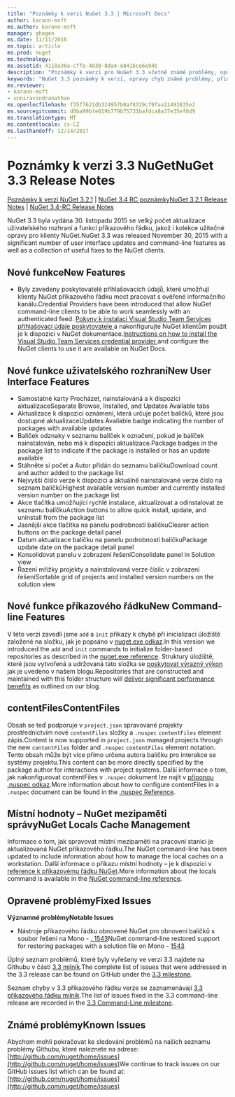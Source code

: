 ```yaml
---
title: "Poznámky k verzi NuGet 3.3 | Microsoft Docs"
author: karann-msft
ms.author: karann-msft
manager: ghogen
ms.date: 11/11/2016
ms.topic: article
ms.prod: nuget
ms.technology: 
ms.assetid: 4110a36a-cffe-4038-8da4-e841bce6e94b
description: "Poznámky k verzi pro NuGet 3.3 včetně známé problémy, opravy chyb, přidaných funkcí a chcete."
keywords: "NuGet 3.3 poznámky k verzi, opravy chyb známé problémy, přidat funkce, chcete"
ms.reviewer:
- karann-msft
- unniravindranathan
ms.openlocfilehash: f35f7621db324957b0af8329cf9faa11493835e2
ms.sourcegitcommit: d0ba99bfe019b779b75731bafdca8a37e35ef0d9
ms.translationtype: MT
ms.contentlocale: cs-CZ
ms.lasthandoff: 12/14/2017
---
```

# <a name="nuget-33-release-notes"></a><span data-ttu-id="4b6f9-104">Poznámky k verzi 3.3 NuGet</span><span class="sxs-lookup"><span data-stu-id="4b6f9-104">NuGet 3.3 Release Notes</span></span>

<span data-ttu-id="4b6f9-105">[Poznámky k verzi NuGet 3.2.1](../release-notes/nuget-3.2.1.md) | [NuGet 3.4 RC poznámky](../release-notes/nuget-3.4-RC.md)</span><span class="sxs-lookup"><span data-stu-id="4b6f9-105">[NuGet 3.2.1 Release Notes](../release-notes/nuget-3.2.1.md) | [NuGet 3.4-RC Release Notes](../release-notes/nuget-3.4-RC.md)</span></span>

<span data-ttu-id="4b6f9-106">NuGet 3.3 byla vydána 30. listopadu 2015 se velký počet aktualizace uživatelského rozhraní a funkcí příkazového řádku, jakož i kolekce užitečné opravy pro klienty NuGet.</span><span class="sxs-lookup"><span data-stu-id="4b6f9-106">NuGet 3.3 was released November 30, 2015 with a significant number of user interface updates and command-line features as well as a collection of useful fixes to the NuGet clients.</span></span>

## <a name="new-features"></a><span data-ttu-id="4b6f9-107">Nové funkce</span><span class="sxs-lookup"><span data-stu-id="4b6f9-107">New Features</span></span>

* <span data-ttu-id="4b6f9-108">Byly zavedeny poskytovatelé přihlašovacích údajů, které umožňují klienty NuGet příkazového řádku moct pracovat s ověřené informačního kanálu.</span><span class="sxs-lookup"><span data-stu-id="4b6f9-108">Credential Providers have been introduced that allow NuGet command-line clients to be able to work seamlessly with an authenticated feed.</span></span> <span data-ttu-id="4b6f9-109">[Pokyny k instalaci Visual Studio Team Services přihlašovací údaje poskytovatele ](../API/nuget-exe-Credential-Providers.md) a nakonfigurujte NuGet klientům použít je k dispozici v NuGet dokumentace.</span><span class="sxs-lookup"><span data-stu-id="4b6f9-109">[Instructions on how to install the Visual Studio Team Services credential provider ](../API/nuget-exe-Credential-Providers.md) and configure the NuGet clients to use it are available on NuGet Docs.</span></span>

## <a name="new-user-interface-features"></a><span data-ttu-id="4b6f9-110">Nové funkce uživatelského rozhraní</span><span class="sxs-lookup"><span data-stu-id="4b6f9-110">New User Interface Features</span></span>

* <span data-ttu-id="4b6f9-111">Samostatné karty Procházet, nainstalovaná a k dispozici aktualizace</span><span class="sxs-lookup"><span data-stu-id="4b6f9-111">Separate Browse, Installed, and Updates Available tabs</span></span>
* <span data-ttu-id="4b6f9-112">Aktualizace k dispozici oznámení, která určuje počet balíčků, které jsou dostupné aktualizace</span><span class="sxs-lookup"><span data-stu-id="4b6f9-112">Updates Available badge indicating the number of packages with available updates</span></span>
* <span data-ttu-id="4b6f9-113">Balíček odznaky v seznamu balíček k označení, pokud je balíček nainstalován, nebo má k dispozici aktualizace.</span><span class="sxs-lookup"><span data-stu-id="4b6f9-113">Package badges in the package list to indicate if the package is installed or has an update available</span></span>
* <span data-ttu-id="4b6f9-114">Stáhněte si počet a Autor přidán do seznamu balíčku</span><span class="sxs-lookup"><span data-stu-id="4b6f9-114">Download count and author added to the package list</span></span>
* <span data-ttu-id="4b6f9-115">Nejvyšší číslo verze k dispozici a aktuálně nainstalované verze číslo na seznam balíčků</span><span class="sxs-lookup"><span data-stu-id="4b6f9-115">Highest available version number and currently installed version number on the package list</span></span>
* <span data-ttu-id="4b6f9-116">Akce tlačítka umožňující rychlé instalace, aktualizovat a odinstalovat ze seznamu balíčku</span><span class="sxs-lookup"><span data-stu-id="4b6f9-116">Action buttons to allow quick install, update, and uninstall from the package list</span></span>
* <span data-ttu-id="4b6f9-117">Jasnější akce tlačítka na panelu podrobností balíčku</span><span class="sxs-lookup"><span data-stu-id="4b6f9-117">Clearer action buttons on the package detail panel</span></span>
* <span data-ttu-id="4b6f9-118">Datum aktualizace balíčku na panelu podrobností balíčku</span><span class="sxs-lookup"><span data-stu-id="4b6f9-118">Package update date on the package detail panel</span></span>
* <span data-ttu-id="4b6f9-119">Konsolidovat panelu v zobrazení řešení</span><span class="sxs-lookup"><span data-stu-id="4b6f9-119">Consolidate panel in Solution view</span></span>
* <span data-ttu-id="4b6f9-120">Řazení mřížky projekty a nainstalovaná verze číslic v zobrazení řešení</span><span class="sxs-lookup"><span data-stu-id="4b6f9-120">Sortable grid of projects and installed version numbers on the solution view</span></span>

## <a name="new-command-line-features"></a><span data-ttu-id="4b6f9-121">Nové funkce příkazového řádku</span><span class="sxs-lookup"><span data-stu-id="4b6f9-121">New Command-line Features</span></span>

<span data-ttu-id="4b6f9-122">V této verzi zavedli jsme `add` a `init` příkazy k chybě při inicializaci úložiště založené na složku, jak je popsáno v [nuget.exe odkaz](../tools/nuget-exe-cli-reference.md).</span><span class="sxs-lookup"><span data-stu-id="4b6f9-122">In this version we introduced the `add` and `init` commands to initialize folder-based repositories as described in the [nuget.exe reference](../tools/nuget-exe-cli-reference.md).</span></span> <span data-ttu-id="4b6f9-123">Struktury úložiště, které jsou vytvořená a udržovaná tato složka se [poskytovat výrazný výkon](http://blog.nuget.org/20150922/Accelerate-Package-Source.html) jak je uvedeno v našem blogu.</span><span class="sxs-lookup"><span data-stu-id="4b6f9-123">Repositories that are constructed and maintained with this folder structure will [deliver significant performance benefits](http://blog.nuget.org/20150922/Accelerate-Package-Source.html) as outlined on our blog.</span></span>

## <a name="contentfiles"></a><span data-ttu-id="4b6f9-124">contentFiles</span><span class="sxs-lookup"><span data-stu-id="4b6f9-124">ContentFiles</span></span>

<span data-ttu-id="4b6f9-125">Obsah se teď podporuje v `project.json` spravované projekty prostřednictvím nové `contentFiles` složky a `.nuspec` `contentFiles` element zápis.</span><span class="sxs-lookup"><span data-stu-id="4b6f9-125">Content is now supported in `project.json` managed projects through the new `contentFiles` folder and `.nuspec` `contentFiles` element notation.</span></span>  <span data-ttu-id="4b6f9-126">Tento obsah může být více přímo určena autora balíčku pro interakce se systémy projektu.</span><span class="sxs-lookup"><span data-stu-id="4b6f9-126">This content can be more directly specified by the package author for interactions with project systems.</span></span>  <span data-ttu-id="4b6f9-127">Další informace o tom, jak nakonfigurovat contentFiles v `.nuspec` dokument lze najít v [příponou .nuspec odkaz](../schema/nuspec.md).</span><span class="sxs-lookup"><span data-stu-id="4b6f9-127">More information about how to configure contentFiles in a `.nuspec` document can be found in the [.nuspec Reference](../schema/nuspec.md).</span></span>

## <a name="nuget-locals-cache-management"></a><span data-ttu-id="4b6f9-128">Místní hodnoty – NuGet mezipaměti správy</span><span class="sxs-lookup"><span data-stu-id="4b6f9-128">NuGet Locals Cache Management</span></span>

<span data-ttu-id="4b6f9-129">Informace o tom, jak spravovat místní mezipaměti na pracovní stanici je aktualizovaná NuGet příkazového řádku.</span><span class="sxs-lookup"><span data-stu-id="4b6f9-129">The NuGet command-line has been updated to include information about how to manage the local caches on a workstation.</span></span>  <span data-ttu-id="4b6f9-130">Další informace o příkazu místní hodnoty – je k dispozici v [reference k příkazovému řádku NuGet](../tools/cli-ref-locals.md).</span><span class="sxs-lookup"><span data-stu-id="4b6f9-130">More information about the locals command is available in the [NuGet command-line reference](../tools/cli-ref-locals.md).</span></span>

## <a name="fixed-issues"></a><span data-ttu-id="4b6f9-131">Opravené problémy</span><span class="sxs-lookup"><span data-stu-id="4b6f9-131">Fixed Issues</span></span>

<span data-ttu-id="4b6f9-132">**Významné problémy**</span><span class="sxs-lookup"><span data-stu-id="4b6f9-132">**Notable Issues**</span></span>

* <span data-ttu-id="4b6f9-133">Nástroje příkazového řádku obnovené NuGet pro obnovení balíčků s soubor řešení na Mono - [. 1543](https://github.com/NuGet/Home/issues/1543)</span><span class="sxs-lookup"><span data-stu-id="4b6f9-133">NuGet command-line restored support for restoring packages with a solution file on Mono - [1543](https://github.com/NuGet/Home/issues/1543)</span></span>

<span data-ttu-id="4b6f9-134">Úplný seznam problémů, které byly vyřešeny ve verzi 3.3 najdete na Githubu v části [3.3 milník](https://github.com/NuGet/Home/issues?q=is%3Aissue+milestone%3A3.3.0+is%3Aclosed).</span><span class="sxs-lookup"><span data-stu-id="4b6f9-134">The complete list of issues that were addressed in the 3.3 release can be found on GitHub under the [3.3 milestone](https://github.com/NuGet/Home/issues?q=is%3Aissue+milestone%3A3.3.0+is%3Aclosed).</span></span>

<span data-ttu-id="4b6f9-135">Seznam chyby v 3.3 příkazového řádku verze se zaznamenávají [3.3 příkazového řádku milník](https://github.com/NuGet/Home/issues?q=is%3Aissue+is%3Aclosed+milestone%3A3.3.0-commandline).</span><span class="sxs-lookup"><span data-stu-id="4b6f9-135">The list of issues fixed in the 3.3 command-line release are recorded in the [3.3 Command-Line milestone](https://github.com/NuGet/Home/issues?q=is%3Aissue+is%3Aclosed+milestone%3A3.3.0-commandline).</span></span>

## <a name="known-issues"></a><span data-ttu-id="4b6f9-136">Známé problémy</span><span class="sxs-lookup"><span data-stu-id="4b6f9-136">Known Issues</span></span>

<span data-ttu-id="4b6f9-137">Abychom mohli pokračovat ke sledování problémů na našich seznamu problémy Githubu, které naleznete na adrese: [http://github.com/nuget/home/issues](http://github.com/nuget/home/issues)</span><span class="sxs-lookup"><span data-stu-id="4b6f9-137">We continue to track issues on our GitHub issues list which can be found at: [http://github.com/nuget/home/issues](http://github.com/nuget/home/issues)</span></span>